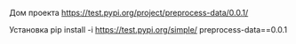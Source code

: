 Дом проекта
https://test.pypi.org/project/preprocess-data/0.0.1/

Установка
pip install -i https://test.pypi.org/simple/ preprocess-data==0.0.1